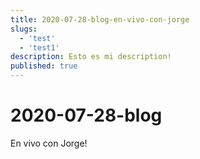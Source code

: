 ```yaml
---
title: 2020-07-28-blog-en-vivo-con-jorge
slugs:
  - 'test'
  - 'test1'
description: Esto es mi description!
published: true
---
```


# 2020-07-28-blog

En vivo con Jorge!
